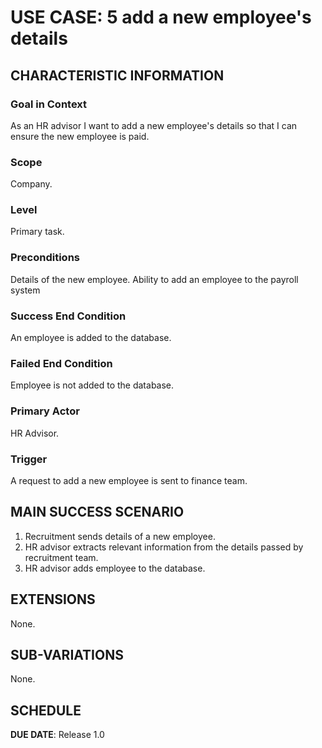 # USE CASE: 5 add a new employee's details

## CHARACTERISTIC INFORMATION

### Goal in Context

As an HR advisor I want to add a new employee's details so that I can ensure the new employee is paid.

### Scope

Company.

### Level

Primary task.

### Preconditions

Details of the new employee.  Ability to add an employee to the payroll system

### Success End Condition

An employee is added to the database.

### Failed End Condition

Employee is not added to the database.

### Primary Actor

HR Advisor.

### Trigger

A request to add a new employee is sent to finance team.

## MAIN SUCCESS SCENARIO

1. Recruitment sends details of a new employee. 
2. HR advisor extracts relevant information from the details passed by recruitment team.
3. HR advisor adds employee to the database.

## EXTENSIONS

None.

## SUB-VARIATIONS

None.

## SCHEDULE

**DUE DATE**: Release 1.0

